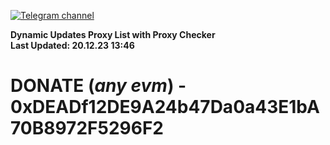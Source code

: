 [![Telegram channel](https://img.shields.io/endpoint?url=https://runkit.io/damiankrawczyk/telegram-badge/branches/master?url=https://t.me/n4z4v0d)](https://t.me/n4z4v0d) 

**Dynamic Updates Proxy List with Proxy Checker**  
**Last Updated: 20.12.23 13:46**

# DONATE (_any evm_) - 0xDEADf12DE9A24b47Da0a43E1bA70B8972F5296F2
